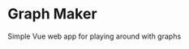 # Graph Maker
Simple Vue web app for playing around with graphs

[](https://i.imgur.com/USllxoj.png)
